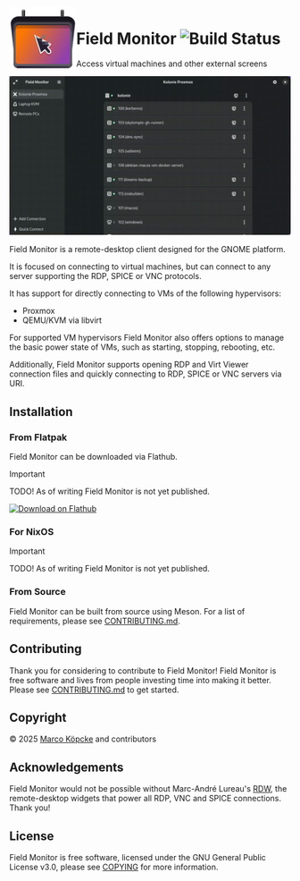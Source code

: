 <img style="vertical-align: middle;" src="data/icons/hicolor/scalable/apps/de.capypara.FieldMonitor.svg" width="120" height="120" align="left">

# Field Monitor ![Build Status](https://github.com/theCapypara/field-monitor/actions/workflows/build.yml/badge.svg)

Access virtual machines and other external screens

![](data/field-monitor.gif)

Field Monitor is a remote-desktop client designed for the GNOME platform.

It is focused on connecting to virtual machines, but can connect to any server
supporting the RDP, SPICE or VNC protocols.

It has support for directly connecting to VMs of the following hypervisors:

- Proxmox
- QEMU/KVM via libvirt

For supported VM hypervisors Field Monitor also offers options to manage the basic
power state of VMs, such as starting, stopping, rebooting, etc.

Additionally, Field Monitor supports opening RDP and Virt Viewer connection files
and quickly connecting to RDP, SPICE or VNC servers via URI.

## Installation

### From Flatpak

Field Monitor can be downloaded via Flathub.

> [!IMPORTANT]
> TODO! As of writing Field Monitor is not yet published.

[![Download on Flathub](https://flathub.org/api/badge?svg&locale=en)](https://flathub.org/apps/de.capypara.FieldMonitor)

### For NixOS

> [!IMPORTANT]
> TODO! As of writing Field Monitor is not yet published.

### From Source

Field Monitor can be built from source using Meson. For a list of requirements, please see
[CONTRIBUTING.md](CONTRIBUTING.md).

## Contributing

Thank you for considering to contribute to Field Monitor! Field Monitor is free
software and lives from people investing time into making it better.
Please see [CONTRIBUTING.md](CONTRIBUTING.md) to get started.

## Copyright

© 2025 [Marco Köpcke](https://github.com/theCapypara) and contributors

## Acknowledgements

Field Monitor would not be possible without Marc-André Lureau's [RDW](https://gitlab.gnome.org/malureau/rdw),
the remote-desktop widgets that power all RDP, VNC and SPICE connections. Thank you!

## License

Field Monitor is free software, licensed under the GNU General Public License v3.0,
please see [COPYING](COPYING) for more information.
